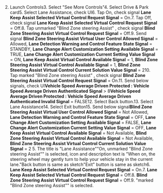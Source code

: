 2. Launch Controls3. Select "See More Controls"4. Select Drive & Park card5. Select Lane Assistance, check UI6. Tap On, check signal **Lane Keep Assist Selected Virtual Control Request Signal** = On.7. Tap Off, check signal **Lane Keep Assist Selected Virtual Control Request Signal** = Off.8. Tap unmarked "Blind Zone steering Assist" , check signal **Blind Zone Steering Assist Virtual Control Request Signal** = Off.9. Send signal **Blind Zone Steering Assist Virtual User Control Allowed Signal** = Allowed, **Lane Detection Warning and Control Feature State Signal** = STANDBY, **Lane Change Alert Customization Setting Available Signal** = TRUE, **Lane Change Alert Customization Current Setting Value Signal** = ON, **Lane Keep Assist Virtual Control Available Signal** = 1, **Blind Zone Steering Assist Virtual Control Available Signal** = 1, **Blind Zone Steering Assist Virtual Control Current Solution Value Signal** = 210. Tap marked "Blind Zone steering Assist" , check signal **Blind Zone Steering Assist Virtual Control Request Signal** = On.11. Send below signals, check UI**Vehicle Speed Average Driven Protected : Vehicle Speed Average Driven Authenticated Signal** > 8**Vehicle Speed Average Driven Protected : Vehicle Speed Average Driven Authenticated Invalid Signal** = FALSE12. Select Back button.13. Select Lane Assistance14. Select Exit button15. Send below signal**Blind Zone Steering Assist Virtual User Control Allowed Signal** = Not Allowed, **Lane Detection Warning and Control Feature State Signal** = OFF, **Lane Change Alert Customization Setting Available Signal** = FALSE, **Lane Change Alert Customization Current Setting Value Signal** = OFF, **Lane Keep Assist Virtual Control Available Signal** = Not Available, **Blind Zone Steering Assist Virtual Control Available Signal** = Not Available, **Blind Zone Steering Assist Virtual Control Current Solution Value Signal** = 2 5. The title is "Lane Assistance""On, unmarked "Blind Zone steering Assist"" is selected, icon and description text is "When on, the steering wheel may gently turn to help your vehicle stay in the current lane."Back button is same as sketch"Exit" button is same as sketch6. **Lane Keep Assist Selected Virtual Control Request Signal** = On.7. **Lane Keep Assist Selected Virtual Control Request Signal** = Off.8. **Blind Zone Steering Assist Virtual Control Request Signal** = Off.9. "marked "Blind Zone steering Assist"" is selected.